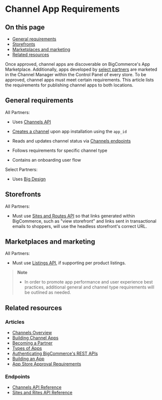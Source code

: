 # Channel App Requirements

<!-- https://developer.bigcommerce.com/api-docs/channels/guide/channel-app-requirements -->

<div class="otp" id="no-in">

## On this page

 - [General requirements](#general-requirements)
 - [Storefronts](#storefronts)
 - [Marketplaces and marketing](#marketplaces-and-marketing)
 - [Related resources](#related-resources)

</div>

Once approved, channel apps are discoverable on BigCommerce's App Marketplace. Additionally, apps developed by [select partners](https://www.bigcommerce.com/partners/) are marketed in the Channel Manager within the Control Panel of every store. To be approved, channel apps must meet certain requirements. This article lists the requirements for publishing channel apps to both locations.

## General requirements

All Partners:

- Uses [Channels API](https://developer.bigcommerce.com/api-reference/cart-checkout/channels-listings-api)
- [Creates a channel](https://developer.bigcommerce.com/api-reference/cart-checkout/channels-listings-api/channels/createchannel) upon app installation using the `app_id`
- Reads and updates channel status via [Channels endpoints](https://developer.bigcommerce.com/api-reference/cart-checkout/channels-listings-api)
- Follows requirements for specific channel type

- Contains an onboarding user flow

Select Partners:

- Uses [Big Design](https://developer.bigcommerce.com/big-design/)

## Storefronts

All Partners:

- Must use [Sites and Routes API](https://developer.bigcommerce.com/api-reference/cart-checkout/sites-routes-api) so that links generated within BigCommerce, such as "view storefront" and links sent in transactional emails to shoppers, will use the headless storefront's correct URL.

## Marketplaces and marketing

All Partners:

- Must use [Listings API](https://developer.bigcommerce.com/api-reference/cart-checkout/channels-listings-api), if supporting per product listings.


<div class="CalloutBlock--info">	
<div class="HubBlock-content">	

<!-- theme: info -->

> **Note**
>
> - In order to promote app performance and user experience best practices, additional general and channel type requirements will be outlined as needed.

</div>
</div>

## Related resources

### Articles

- [Channels Overview](https://developer.bigcommerce.com/api-docs/channels/overview)
- [Building Channel Apps](https://developer.bigcommerce.com/api-docs/channels/building-channel-apps)
- [Becoming a Partner](https://developer.bigcommerce.com/api-docs/partner/becoming-a-partner)
- [Types of Apps](https://developer.bigcommerce.com/api-docs/getting-started/building-apps-bigcommerce/types-of-apps)
- [Authenticating BigCommerce's REST APIs](https://developer.bigcommerce.com/api-docs/getting-started/authentication/rest-api-authentication)
- [Building an App](https://developer.bigcommerce.com/api-docs/getting-started/building-apps-bigcommerce/building-apps)
- [App Store Approval Requirements](https://developer.bigcommerce.com/api-docs/partner/app-store-approval-requirements)

### Endpoints

- [Channels API Reference](https://developer.bigcommerce.com/api-reference/cart-checkout/channels-listings-api)
- [Sites and Rites API Reference](https://developer.bigcommerce.com/api-reference/cart-checkout/sites-routes-api)
